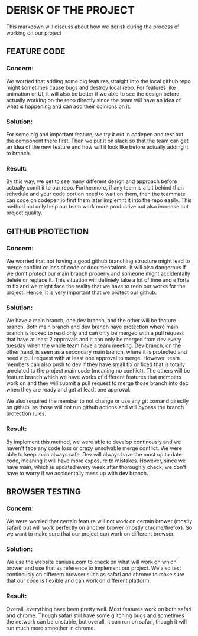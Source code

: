 # DERISK OF THE PROJECT
This markdown will discuss about how we derisk during the process of working on our project

## FEATURE CODE
### Concern: 
We worried that adding some big features straight into the local github repo might sometimes cause bugs and destroy local repo. For features like animation or UI, it will also be better if we able to see the design before actually working on the repo directly since the team will have an idea of what is happening and can add their opinions on it. 
### Solution: 
For some big and important feature, we try it out in codepen and test out the component there first. Then we put it on slack so that the team can get an idea of the new feature and how will it look like before actually adding it to branch. 
### Result:
 By this way, we get to see many different design and approach before actually comit it to our repo. Furthermore, if any team is a bit behind than schedule and your code portion need to wait on them, then the teammate can code on codepen.io first them later implemnt it into the repo easily. This method not only help our team work more productive but also increase out project quality.

## GITHUB PROTECTION
### Concern: 
We worried that not having a good github branching structure might lead to merge conflict or loss of code or documentations. It will also dangerous if we don't protect our main branch properly and someone might accidentally delete or replace it. This situation will definiely take a lot of time and efforts to fix and we might face the reality that we have to redo our works for the project. Hence, it is very important that we protect our github.
### Solution: 
We have a main branch, one dev branch, and the other will be feature branch. Both main branch and dev branch have protection where main branch is locked to read only and can only be merged with a pull request that have at least 2 approvals and it can only be merged from dev every tuesday when the whole team have a team meeting. Dev branch, on the other hand, is seen as a secondary main branch, where it is protected and need a pull request with at least one approval to merge. However, team members can also push to dev if they have small fix or fixed that is totally unrelated to the project main code (meaning no conflict). The others will be feature branch which we have works of different features that members work on and they will submit a pull request to merge those branch into dec when they are ready and get at leadt one approval.

We also required the member to not change or use any git comand directly on github, as those will not run github actions and will bypass the branch protection rules. 

### Result: 
By implement this method, we were able to develop continously and we haven't face any code loss or crazy  unsolvable merge conflict. We were able to keep main always safe. Dev will always have the most up to date code, meaning it will have more exposure to mistakes. However, since we have main, which is updated every week after thoroughly check, we don't have to worry if we accidentally mess up with dev branch. 


## BROWSER TESTING
### Concern:
We were worried that certain feature will not work on certain brower (mostly safari) but will work perfectly on another brower (mostly chrome/firefox). So we want to make sure that our project can work on different browser.

### Solution:
We use the website caniuse.com to check on what will work on which brower and use that as reference to implement our project. 
We also test continously on differetn browser such as safari and chrome to make sure that our code is flexible and can work on different platform.

### Result: 
Overall, everything have been pretty well. Most features work on both safari and chrome. Though safari still have some glitching bugs and sometimes the network can be unstable, but overall, it can run on safari, though it will run much more smoother in chrome. 

